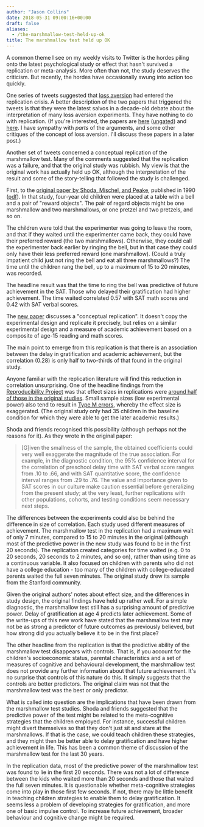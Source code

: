 ```yaml
---
author: "Jason Collins"
date: 2018-05-31 09:00:16+00:00
draft: false
aliases:
  - /the-marshmallow-test-held-up-ok
title: The marshmallow test held up OK
---
```


A common theme I see on my weekly visits to Twitter is the hordes piling onto the latest psychological study or effect that hasn't survived a replication or meta-analysis. More often than not, the study deserves the criticism. But recently, the hordes have occasionally swung into action too quickly.

One series of tweets suggested that [loss aversion](https://en.wikipedia.org/wiki/Loss_aversion) had entered the replication crisis. A better description of the two papers that triggered the tweets is that they were the latest salvos in a decade-old debate about the interpretation of many loss aversion experiments. They have nothing to do with replication. (If you're interested, the papers are [here](https://doi.org/10.1002/jcpy.1047) ([ungated](https://papers.ssrn.com/sol3/papers.cfm?abstract_id=3049660)) and [here](https://doi.org/10.1007/s00426-018-1013-8). I have sympathy with _parts_ of the arguments, and some other critiques of the concept of loss aversion. I'll discuss these papers in a later post.)

Another set of tweets concerned a conceptual replication of the marshmallow test. Many of the comments suggested that the replication was a failure, and that the original study was rubbish. My view is that the original work has actually held up OK, although the interpretation of the result and some of the story-telling that followed the study is challenged.

First, to the [original paper by Shoda, Mischel, and Peake](http://doi.org/10.1037/0012-1649.26.6.978), published in 1990 ([pdf](https://bingschool.stanford.edu/sites/default/files/publications/115-dev_psych_1990.pdf)). In that study, four-year old children were placed at a table with a bell and a pair of "reward objects". The pair of regard objects might be one marshmallow and two marshmallows, or one pretzel and two pretzels, and so on.

The children were told that the experimenter was going to leave the room, and that if they waited until the experimenter came back, they could have their preferred reward (the two marshmallows). Otherwise, they could call the experimenter back earlier by ringing the bell, but in that case they could only have their less preferred reward (one marshmallow). (Could a truly impatient child just not ring the bell and eat all three marshmallows?) The time until the children rang the bell, up to a maximum of 15 to 20 minutes, was recorded.

The headline result was that the time to ring the bell was predictive of future achievement in the SAT. Those who delayed their gratification had higher achievement. The time waited correlated 0.57 with SAT math scores and 0.42 with SAT verbal scores.

The [new paper](http://doi.org/10.1177/0956797618761661) discusses a "conceptual replication". It doesn't copy the experimental design and replicate it precisely, but relies on a similar experimental design and a measure of academic achievement based on a composite of age-15 reading and math scores.

The main point to emerge from this replication is that there is an association between the delay in gratification and academic achievement, but the correlation (0.28) is only half to two-thirds of that found in the original study.

Anyone familiar with the replication literature will find this reduction in correlation unsurprising. One of the headline findings from the [Reproducibility Project](https://en.wikipedia.org/wiki/Reproducibility_Project) was that effect sizes in replications were [around half of those in the original studies](http://doi.org/10.1126/science.aac4716). Small sample sizes (low experimental power) also tend to result in [Type M errors](http://www.stat.columbia.edu/~gelman/research/published/retropower_final.pdf), whereby the effect size is exaggerated. (The original study only had 35 children in the baseline condition for which they were able to get the later academic results.)

Shoda and friends recognised this possibility (although perhaps not the reasons for it). As they wrote in the original paper:



<blockquote>[G]iven the smallness of the sample, the obtained coefficients could very well exaggerate the magnitude of the true association. For example, in the diagnostic condition, the 95% confidence interval for the correlation of preschool delay time with SAT verbal score ranges from .10 to .66, and with SAT quantitative score, the confidence interval ranges from .29 to .76. The value and importance given to SAT scores in our culture make caution essential before generalizing from the present study; at the very least, further replications with other populations, cohorts, and testing conditions seem necessary next steps.</blockquote>



The differences between the experiments could also be behind the difference in size of correlation. Each study used different measures of achievement. The marshmallow test in the replication had a maximum wait of only 7 minutes, compared to 15 to 20 minutes in the original (although most of the predictive power in the new study was found to be in the first 20 seconds). The replication created categories for time waited (e.g. 0 to 20 seconds, 20 seconds to 2 minutes, and so on), rather than using time as a continuous variable. It also focused on children with parents who did not have a college education - too many of the children with college-educated parents waited the full seven minutes. The original study drew its sample from the Stanford community.

Given the original authors' notes about effect size, and the differences in study design, the original findings have held up rather well. For a simple diagnostic, the marshmallow test still has a surprising amount of predictive power. Delay of gratification at age 4 predicts later achievement. Some of the write-ups of this new work have stated that the marshmallow test may not be as strong a predictor of future outcomes as previously believed, but how strong did you actually believe it to be in the first place?

The other headline from the replication is that the predictive ability of the marshmallow test disappears with controls. That is, if you account for the children's socioeconomic status, parental characteristics and a set of measures of cognitive and behavioural development, the marshmallow test does not provide any further information about that future achievement. It's no surprise that controls of this nature do this. It simply suggests that the controls are better predictors. The original claim was not that the marshmallow test was the best or only predictor.

What is called into question are the implications that have been drawn from the marshmallow test studies. Shoda and friends suggested that the predictive power of the test might be related to the meta-cognitive strategies that the children employed. For instance, successful children might divert themselves so that they don't just sit and stare at the marshmallows. If that is the case, we could teach children these strategies, and they might then be better able to delay gratification and have higher achievement in life. This has been a common theme of discussion of the marshmallow test for the last 30 years.

In the replication data, most of the predictive power of the marshmallow test was found to lie in the first 20 seconds. There was not a lot of difference between the kids who waited more than 20 seconds and those that waited the full seven minutes. It is questionable whether meta-cognitive strategies come into play in those first few seconds. If not, there may be little benefit in teaching children strategies to enable them to delay gratification. It seems less a problem of developing strategies for gratification, and more one of basic impulse control. To increase future achievement, broader behaviour and cognitive change might be required.
